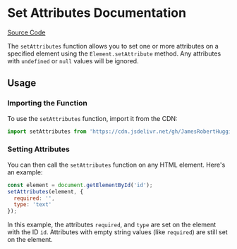 # Set Attributes Documentation

[Source Code](https://cdn.jsdelivr.net/gh/JamesRobertHugginsNgo/make-html@2.0.0/set-attributes.js)

The `setAttributes` function allows you to set one or more attributes on a specified element using the `Element.setAttribute` method. Any attributes with `undefined` or `null` values will be ignored.

## Usage

### Importing the Function

To use the `setAttributes` function, import it from the CDN:

```javascript
import setAttributes from 'https://cdn.jsdelivr.net/gh/JamesRobertHugginsNgo/make-html@2.0.0/set-attributes.js';
```

### Setting Attributes

You can then call the `setAttributes` function on any HTML element. Here's an example:

```javascript
const element = document.getElementById('id');
setAttributes(element, { 
  required: '',
  type: 'text'
});
```

In this example, the attributes `required`, and `type` are set on the element with the ID `id`. Attributes with empty string values (like `required`) are still set on the element.
